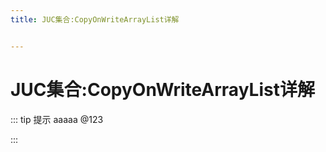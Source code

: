 ```yaml
---
title: JUC集合:CopyOnWriteArrayList详解


---
```


# JUC集合:CopyOnWriteArrayList详解

::: tip 提示
aaaaa @123

:::